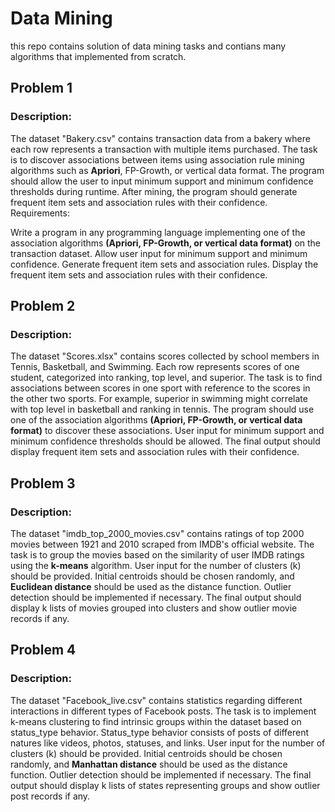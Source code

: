 # Data Mining

this repo contains solution of data mining tasks and contians many algorithms that implemented from scratch.

## Problem 1

### Description:

The dataset "Bakery.csv" contains transaction data from a bakery where each row represents a transaction with multiple items purchased.
The task is to discover associations between items using association rule mining algorithms such as **Apriori**, FP-Growth, or vertical data format.
The program should allow the user to input minimum support and minimum confidence thresholds during runtime.
After mining, the program should generate frequent item sets and association rules with their confidence.
Requirements:

Write a program in any programming language implementing one of the association algorithms **(Apriori, FP-Growth, or vertical data format)** on the transaction dataset.
Allow user input for minimum support and minimum confidence.
Generate frequent item sets and association rules.
Display the frequent item sets and association rules with their confidence.

## Problem 2

### Description:

The dataset "Scores.xlsx" contains scores collected by school members in Tennis, Basketball, and Swimming.
Each row represents scores of one student, categorized into ranking, top level, and superior.
The task is to find associations between scores in one sport with reference to the scores in the other two sports.
For example, superior in swimming might correlate with top level in basketball and ranking in tennis.
The program should use one of the association algorithms **(Apriori, FP-Growth, or vertical data format)** to discover these associations.
User input for minimum support and minimum confidence thresholds should be allowed.
The final output should display frequent item sets and association rules with their confidence.

## Problem 3

### Description:

The dataset "imdb_top_2000_movies.csv" contains ratings of top 2000 movies between 1921 and 2010 scraped from IMDB's official website.
The task is to group the movies based on the similarity of user IMDB ratings using the **k-means** algorithm.
User input for the number of clusters (k) should be provided.
Initial centroids should be chosen randomly, and **Euclidean distance** should be used as the distance function.
Outlier detection should be implemented if necessary.
The final output should display k lists of movies grouped into clusters and show outlier movie records if any.

## Problem 4

### Description:

The dataset "Facebook_live.csv" contains statistics regarding different interactions in different types of Facebook posts.
The task is to implement k-means clustering to find intrinsic groups within the dataset based on status_type behavior.
Status_type behavior consists of posts of different natures like videos, photos, statuses, and links.
User input for the number of clusters (k) should be provided.
Initial centroids should be chosen randomly, and **Manhattan distance** should be used as the distance function.
Outlier detection should be implemented if necessary.
The final output should display k lists of states representing groups and show outlier post records if any.
